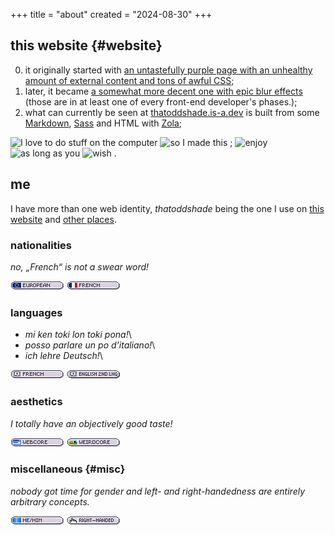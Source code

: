 +++
title = "about"
created = "2024-08-30"
+++

## this website {#website}

0. it originally started with [an untastefully purple page with an unhealthy amount of external content and tons of awful CSS](https://web.archive.org/web/20230110095501/https://thatoddshade.github.io/);
1. later, it became [a somewhat more decent one with epic blur effects](https://web.archive.org/web/20230326153840/https://thatoddshade.github.io/en/) (those are in at least one of every front-end developer's phases.);
2. what can currently be seen at [thatoddshade.is-a.dev](https://thatoddshade.is-a.dev) is built from some [Markdown](https://commonmark.org), [Sass](https://sass-lang.com) and HTML with [Zola](https://www.getzola.org);

<img src="/images/stamps/computer_love.png" alt="I love to do stuff on the computer" width="auto" height="64" class="invert">
<img src="/images/stamps/so_i_made_this.png" alt="so I made this" width="auto" height="64" class="invert">
;
<img src="/images/stamps/please_enjoy.png" alt="enjoy" width="auto" height="64">
<img src="/images/stamps/as_long_as_you.png" alt="as long as you" width="auto" height="64">
<img src="/images/stamps/wish.png" alt="wish" width="auto" height="64">
.

## me

I have more than one web identity, *thatoddshade* being the one I use on [this website](#website) and [other places](/links).

### nationalities

*no, „French“ is not a swear word!*

![European](/images/blinkies/nationalities/european.png "I am European.")
![French](/images/blinkies/nationalities/french.png "I am French.")

### languages

- *mi ken toki lon toki pona!*\
- *posso parlare un po d'italiano!*\
- *ich lehre Deutsch!*\

![French is my native language.](/images/blinkies/languages/french.png "French is my native language.")
![English is not my native language.](/images/blinkies/languages/english_second_language.png "because of my huge exposure to the web and about half of it being in that language, I have a decent level of English.")

### aesthetics

*I totally have an objectively good taste!*

![webcore](/images/blinkies/aesthetics/webcore.png "I like webcore.")
![weirdcore](/images/blinkies/aesthetics/weirdcore.png "I like weirdcore.")

### miscellaneous {#misc}

*nobody got time for gender and left- and right-handedness are entirely arbitrary concepts.*

![he/him](/images/blinkies/he_slash_him.png "I go by „he/him“ pronouns.")
![right-handed](/images/blinkies/righthanded.png "I am right-handed.")
